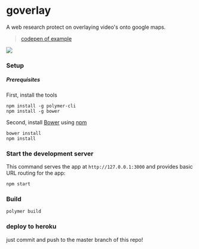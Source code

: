 # goverlay

A web research protect on overlaying video's onto google maps.

>[codepen of example](https://codepen.io/sideshowjack/full/LdQpNX/)

![](http://puu.sh/zGqKg/74a6d8fd9c.jpg)

### Setup

##### Prerequisites

First, install the tools

    npm install -g polymer-cli
    npm install -g bower

Second, install [Bower](https://bower.io/) using [npm](https://www.npmjs.com)

    bower install
    npm install 

### Start the development server

This command serves the app at `http://127.0.0.1:3000` and provides basic URL
routing for the app:

    npm start

### Build

```
polymer build
```

### deploy to heroku

just commit and push to the master branch of this repo!
